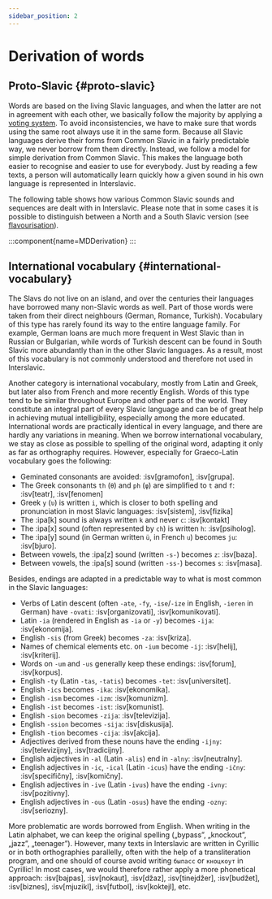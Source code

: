 ```yaml
---
sidebar_position: 2
---
```


# Derivation of words

## Proto-Slavic \{#proto-slavic}

Words are based on the living Slavic languages, and when the latter are not in agreement with each other, we basically follow the majority by applying a [voting system][1]. To avoid inconsistencies, we have to make sure that words using the same root always use it in the same form. Because all Slavic languages derive their forms from Common Slavic in a fairly predictable way, we never borrow from them directly. Instead, we follow a model for simple derivation from Common Slavic. This makes the language both easier to recognise and easier to use for everybody. Just by reading a few texts, a person will automatically learn quickly how a given sound in his own language is represented in Interslavic.

The following table shows how various Common Slavic sounds and sequences are dealt with in Interslavic. Please note that in some cases it is possible to distinguish between a North and a South Slavic version (see [flavourisation][2]).

:::component{name=MDDerivation}
:::

## International vocabulary \{#international-vocabulary}

The Slavs do not live on an island, and over the centuries their languages have borrowed many non-Slavic words as well. Part of those words were taken from their direct neighbours (German, Romance, Turkish). Vocabulary of this type has rarely found its way to the entire language family. For example, German loans are much more frequent in West Slavic than in Russian or Bulgarian, while words of Turkish descent can be found in South Slavic more abundantly than in the other Slavic languages. As a result, most of this vocabulary is not commonly understood and therefore not used in Interslavic.

Another category is international vocabulary, mostly from Latin and Greek, but later also from French and more recently English. Words of this type tend to be similar throughout Europe and other parts of the world. They constitute an integral part of every Slavic language and can be of great help in achieving mutual intelligibility, especially among the more educated. International words are practically identical in every language, and there are hardly any variations in meaning. When we borrow international vocabulary, we stay as close as possible to spelling of the original word, adapting it only as far as orthography requires. However, especially for Graeco-Latin vocabulary goes the following:

- Geminated consonants are avoided: :isv[gramofon], :isv[grupa].
- The Greek consonants `th` (`θ`) and `ph` (`φ`) are simplified to `t` and `f`: :isv[teatr], :isv[fenomen]
- Greek `y` (`υ`) is written `i`, which is closer to both spelling and pronunciation in most Slavic languages: :isv[sistem], :isv[fizika]
- The :ipa[k] sound is always written `k` and never `c`: :isv[kontakt]
- The :ipa[x] sound (often represented by `ch`) is written `h`: :isv[psiholog].
- The :ipa[y] sound (in German written `ü`, in French `u`) becomes `ju`: :isv[bjuro].
- Between vowels, the :ipa[z] sound (written `-s-`) becomes `z`: :isv[baza].
- Between vowels, the :ipa[s] sound (written `-ss-`) becomes `s`: :isv[masa].

Besides, endings are adapted in a predictable way to what is most common in the Slavic languages:

- Verbs of Latin descent (often `-ate`, `-fy`, `-ise`/`-ize` in English, `-ieren` in German) have `-ovati`: :isv[organizovati], :isv[komunikovati].
- Latin `-ia` (rendered in English as `-ia` or `-y`) becomes `-ija`: :isv[ekonomija].
- English `-sis` (from Greek) becomes `-za`: :isv[kriza].
- Names of chemical elements etc. on `-ium` become `-ij`: :isv[helij], :isv[kriterij].
- Words on `-um` and `-us` generally keep these endings: :isv[forum], :isv[korpus].
- English `-ty` (Latin `-tas`, `-tatis`) becomes `-tet`: :isv[universitet].
- English `-ics` becomes `-ika`: :isv[ekonomika].
- English `-ism` becomes `-izm`: :isv[komunizm].
- English `-ist` becomes `-ist`: :isv[komunist].
- English `-sion` becomes `-zija`: :isv[televizija].
- English `-ssion` becomes `-sija`: :isv[diskusija].
- English `-tion` becomes `-cija`: :isv[akcija].
- Adjectives derived from these nouns have the ending `-ijny`: :isv[televizijny], :isv[tradicijny].
- English adjectives in `-al` (Latin `-alis`) end in `-alny`: :isv[neutralny].
- English adjectives in `-ic`, `-ical` (Latin `-icus`) have the ending `-ičny`: :isv[specifičny], :isv[komičny].
- English adjectives in `-ive` (Latin `-ivus`) have the ending `-ivny`: :isv[pozitivny].
- English adjectives in `-ous` (Latin `-osus`) have the ending `-ozny`: :isv[seriozny].

More problematic are words borrowed from English. When writing in the Latin alphabet, we can keep the original spelling („bypass”, „knockout”, „jazz”, „teenager”). However, many texts in Interslavic are written in Cyrillic or in both orthographies parallelly, often with the help of a transliteration program, and one should of course avoid writing `быпасс` or `кноцкоут` in Cyrillic! In most cases, we would therefore rather apply a more phonetical approach: :isv[bajpas], :isv[nokaut], :isv[džaz], :isv[tinejdžer], :isv[budžet], :isv[biznes], :isv[mjuzikl], :isv[futbol], :isv[koktejl], etc.

[1]: ../introduction/design-criteria.md#vocabulary
[2]: flavourisation.md
